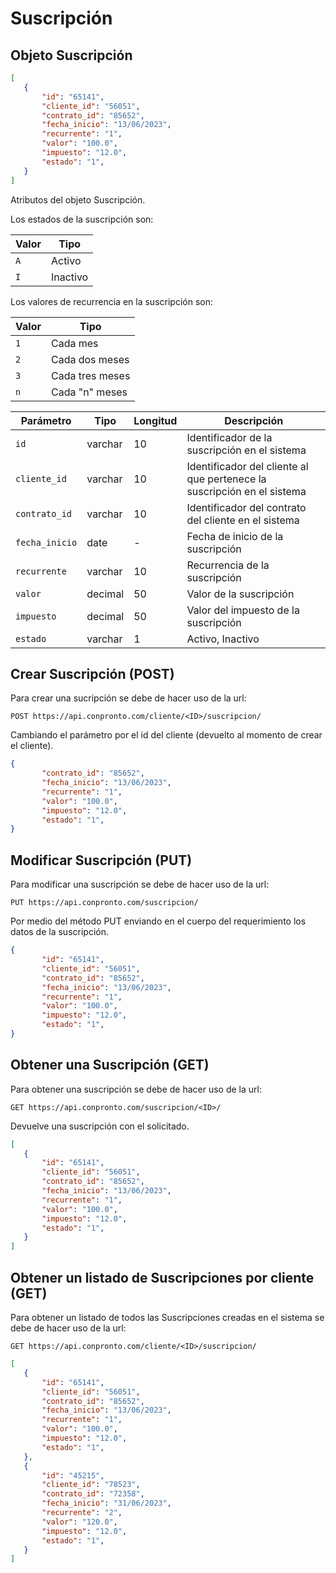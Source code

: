 # Suscripción
## Objeto Suscripción

``` json title="Objeto Suscripción:"
[
   {
       "id": "65141",
       "cliente_id": "56051",
       "contrato_id": "85652",
       "fecha_inicio": "13/06/2023",
       "recurrente": "1",
       "valor": "100.0",
       "impuesto": "12.0",
       "estado": "1",
   }
]
```
Atributos del objeto Suscripción.

Los estados de la suscripción son:

| Valor       | Tipo                                 |
| ----------- | ------------------------------------ |
| `A  `       | Activo                               |
| `I  `       | Inactivo|

Los valores de recurrencia en la suscripción son:

| Valor       | Tipo                                 |
| ----------- | ------------------------------------ |
| `1  `       | Cada mes                        |
| `2  `       | Cada dos meses|
| `3  `       | Cada tres meses|
| `n  `       | Cada "n" meses|

| Parámetro   | Tipo    | Longitud | Descripción |
| ----------- | ------- | -------- | ----------- |
| `id`|varchar|10|Identificador de la suscripción en el sistema|
| `cliente_id`|varchar|10|Identificador del cliente al que pertenece la suscripción en el sistema|
| `contrato_id`|varchar|10|Identificador del contrato del cliente en el sistema |
| `fecha_inicio`|date|-|Fecha de inicio de la suscripción|
| `recurrente`|varchar|10|Recurrencia de la suscripción|
| `valor`|decimal|50|Valor de la suscripción|
| `impuesto`|decimal|50|Valor del impuesto de la suscripción|
| `estado`|varchar|1|Activo, Inactivo|

## Crear Suscripción (POST)

Para crear una sucripción se debe de hacer uso de la url:

`POST https://api.conpronto.com/cliente/<ID>/suscripcion/`

Cambiando el parámetro por el id del cliente (devuelto al momento de crear el cliente).

``` json title="Estructura del JSON:"
{
       "contrato_id": "85652",
       "fecha_inicio": "13/06/2023",
       "recurrente": "1",
       "valor": "100.0",
       "impuesto": "12.0",
       "estado": "1",
}
```

## Modificar Suscripción (PUT)

Para modificar una suscripción se debe de hacer uso de la url:

`PUT https://api.conpronto.com/suscripcion/`

Por medio del método PUT enviando en el cuerpo del requerimiento los datos de la suscripción.

``` json title="Estructura del JSON:"
{
       "id": "65141",
       "cliente_id": "56051",
       "contrato_id": "85652",
       "fecha_inicio": "13/06/2023",
       "recurrente": "1",
       "valor": "100.0",
       "impuesto": "12.0",
       "estado": "1",
}
```
## Obtener una Suscripción (GET)

Para obtener una suscripción se debe de hacer uso de la url:

`GET https://api.conpronto.com/suscripcion/<ID>/`

Devuelve una suscripción con el <ID> solicitado.

``` json title="Respuesta al consultar una Suscripción:"
[
   {
       "id": "65141",
       "cliente_id": "56051",
       "contrato_id": "85652",
       "fecha_inicio": "13/06/2023",
       "recurrente": "1",
       "valor": "100.0",
       "impuesto": "12.0",
       "estado": "1",
   }
]
```
## Obtener un listado de Suscripciones por cliente (GET)

Para obtener un listado de todos las Suscripciones creadas en el sistema se debe de hacer uso de la url:

`GET https://api.conpronto.com/cliente/<ID>/suscripcion/`

``` json title="Respuesta al consultar un listado de Suscripciones:"
[
   {
       "id": "65141",
       "cliente_id": "56051",
       "contrato_id": "85652",
       "fecha_inicio": "13/06/2023",
       "recurrente": "1",
       "valor": "100.0",
       "impuesto": "12.0",
       "estado": "1",
   },
   {
       "id": "45215",
       "cliente_id": "78523",
       "contrato_id": "72358",
       "fecha_inicio": "31/06/2023",
       "recurrente": "2",
       "valor": "120.0",
       "impuesto": "12.0",
       "estado": "1",
   }
]
```